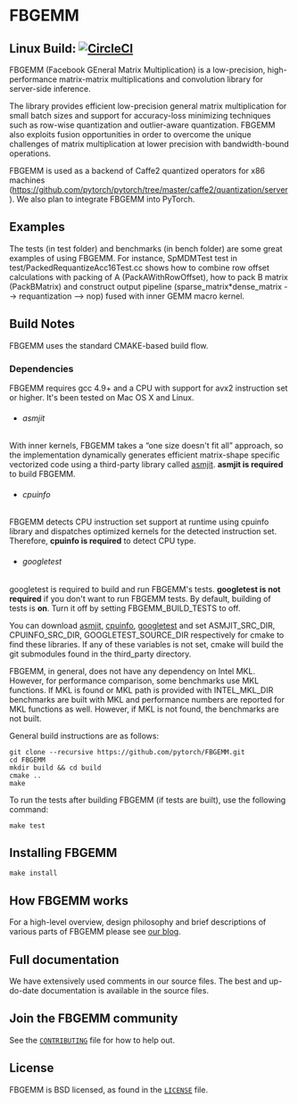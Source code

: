 # FBGEMM

## Linux Build: [![CircleCI](https://circleci.com/gh/pytorch/FBGEMM.svg?style=svg)](https://circleci.com/gh/pytorch/FBGEMM)

FBGEMM (Facebook GEneral Matrix Multiplication) is a low-precision,
high-performance matrix-matrix multiplications and convolution library for
server-side inference. 

The library provides efficient low-precision general matrix multiplication for
small batch sizes and support for accuracy-loss minimizing techniques such as
row-wise quantization and outlier-aware quantization. FBGEMM also exploits
fusion opportunities in order to overcome the unique challenges of matrix
multiplication at lower precision with bandwidth-bound operations.

FBGEMM is used as a backend of Caffe2 quantized operators for x86 machines
(https://github.com/pytorch/pytorch/tree/master/caffe2/quantization/server).
We also plan to integrate FBGEMM into PyTorch.

## Examples

The tests (in test folder) and benchmarks (in bench folder) are some great
examples of using FBGEMM. For instance, SpMDMTest test in
test/PackedRequantizeAcc16Test.cc shows how to combine row offset calculations
with packing of A (PackAWithRowOffset), how to pack B matrix (PackBMatrix) and
construct output pipeline (sparse\_matrix\*dense\_matrix --> requantization -->
nop) fused with inner GEMM macro kernel.

## Build Notes
FBGEMM uses the standard CMAKE-based build flow.

### Dependencies
FBGEMM requires gcc 4.9+ and a CPU with support for avx2 instruction set or
higher. It's been tested on Mac OS X and Linux.

+ ###### asmjit
With inner kernels, FBGEMM takes a “one size doesn't fit all” approach, so the
implementation dynamically generates efficient matrix-shape specific vectorized
code using a third-party library called [asmjit][1]. **asmjit is required** to
build FBGEMM. 

+ ###### cpuinfo
FBGEMM detects CPU instruction set support at runtime using cpuinfo library and
dispatches optimized kernels for the detected instruction set. Therefore,
**cpuinfo is required** to detect CPU type.

+ ###### googletest
googletest is required to build and run FBGEMM's tests. **googletest is not
required** if you don't want to run FBGEMM tests. By default, building of tests
is **on**. Turn it off by setting FBGEMM\_BUILD\_TESTS to off.

You can download [asmjit][1], [cpuinfo][2], [googletest][3] and set
ASMJIT\_SRC\_DIR, CPUINFO\_SRC\_DIR, GOOGLETEST\_SOURCE\_DIR respectively for
cmake to find these libraries. If any of these variables is not set, cmake will
build the git submodules found in the third\_party directory.

FBGEMM, in general, does not have any dependency on Intel MKL. However, for
performance comparison, some benchmarks use MKL functions. If MKL is found or
MKL path is provided with INTEL\_MKL\_DIR benchmarks are built with MKL and
performance numbers are reported for MKL functions as well. However, if MKL is
not found, the benchmarks are not built.

General build instructions are as follows:

```
git clone --recursive https://github.com/pytorch/FBGEMM.git
cd FBGEMM
mkdir build && cd build
cmake ..
make
```

To run the tests after building FBGEMM (if tests are built), use the following
command:
```
make test
```

## Installing  FBGEMM
```
make install
```

## How FBGEMM works
For a high-level overview, design philosophy and brief descriptions of various
parts of FBGEMM please see [our blog][4].

## Full documentation
We have extensively used comments in our source files. The best and up-do-date
documentation is available in the source files.

## Join the FBGEMM community
See the [`CONTRIBUTING`](CONTRIBUTING.md) file for how to help out.

## License
FBGEMM is BSD licensed, as found in the [`LICENSE`](LICENSE) file.


[1]:https://github.com/asmjit/asmjit
[2]:https://github.com/pytorch/cpuinfo
[3]:https://github.com/google/googletest
[4]:https://code.fb.com/ml-applications/fbgemm
